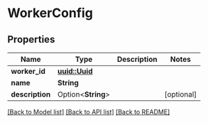 # WorkerConfig

## Properties

Name | Type | Description | Notes
------------ | ------------- | ------------- | -------------
**worker_id** | [**uuid::Uuid**](uuid::Uuid.md) |  | 
**name** | **String** |  | 
**description** | Option<**String**> |  | [optional]

[[Back to Model list]](../README.md#documentation-for-models) [[Back to API list]](../README.md#documentation-for-api-endpoints) [[Back to README]](../README.md)


